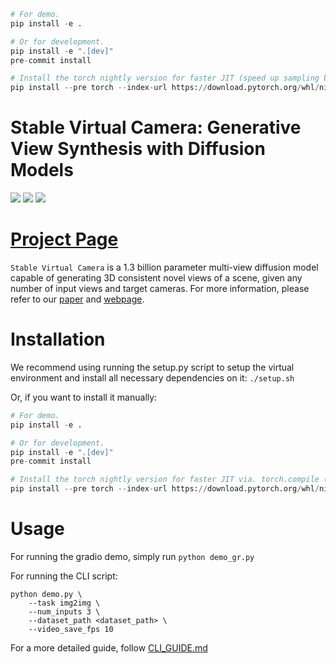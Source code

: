 ```python
# For demo.
pip install -e .

# Or for development.
pip install -e ".[dev]"
pre-commit install

# Install the torch nightly version for faster JIT (speed up sampling by 2x in our testing).
pip install --pre torch --index-url https://download.pytorch.org/whl/nightly/cu118
```

# Stable Virtual Camera: Generative View Synthesis with Diffusion Models

<a href="https://arxiv.org/abs/0000.0000"><img src="https://img.shields.io/badge/Arxiv-2408.00653-B31B1B.svg"></a> <a href="https://huggingface.co/stabilityai/stable-virtual-camera"><img src="https://img.shields.io/badge/%F0%9F%A4%97%20Model_Card-Huggingface-orange"></a> <a href="https://huggingface.co/spaces/stabilityai/stable-virtual-camera"><img src="https://img.shields.io/badge/%F0%9F%A4%97%20Gradio%20Demo-Huggingface-orange"></a>


# [**Project Page**](https://stable-virtual-camera.github.io/)

`Stable Virtual Camera` is a 1.3 billion parameter multi-view diffusion model capable of generating 3D consistent novel views of a scene, given any number of input views and target cameras. For more information, please refer to our [paper](http://TODO) and [webpage](http://TODO).

# Installation
We recommend using running the setup.py script to setup the virtual environment and install all necessary dependencies on it:
`./setup.sh`

Or, if you want to install it manually:
```python
# For demo.
pip install -e .

# Or for development.
pip install -e ".[dev]"
pre-commit install

# Install the torch nightly version for faster JIT via. torch.compile (speed up sampling by 2x in our testing).
pip install --pre torch --index-url https://download.pytorch.org/whl/nightly/cu118
```

# Usage

For running the gradio demo, simply run 
```python demo_gr.py```

For running the CLI script:
```
python demo.py \
    --task img2img \
    --num_inputs 3 \ 
    --dataset_path <dataset_path> \
    --video_save_fps 10
```

For a more detailed guide, follow [CLI_GUIDE.md](CLI_GUIDE.md)